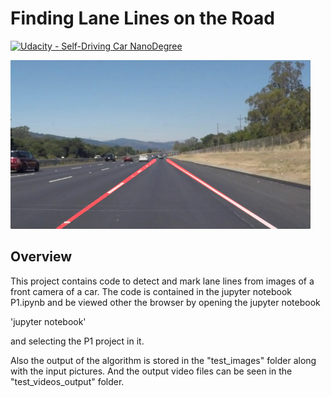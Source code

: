 # **Finding Lane Lines on the Road** 
[![Udacity - Self-Driving Car NanoDegree](https://s3.amazonaws.com/udacity-sdc/github/shield-carnd.svg)](http://www.udacity.com/drive)

<img src="examples/laneLines_thirdPass.jpg" width="480" alt="Combined Image" />

Overview
---

This project contains code to detect and mark lane lines from images of a front camera of a car.
The code is contained in the jupyter notebook P1.ipynb and be viewed other the browser by opening the jupyter notebook

'jupyter notebook'

and selecting the P1 project in it.

Also the output of the algorithm is stored in the "test_images" folder along with the input pictures.
And the output video files can be seen in the "test_videos_output" folder.
